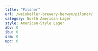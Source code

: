 ```yaml
---
title: "Pilsner"
url: /weinkeller-brewery-berwyn/pilsner/
category: North American Lager
style: American-Style Lager
abv: 0
ibu: 0
srm: 0
upc: 0
---
```


